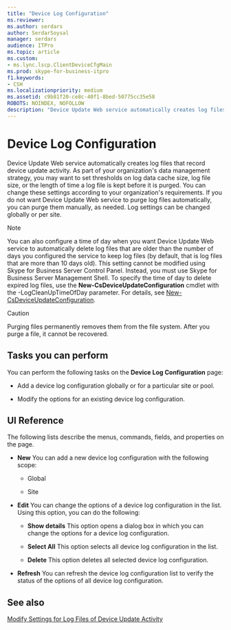 ```yaml
---
title: "Device Log Configuration"
ms.reviewer: 
ms.author: serdars
author: SerdarSoysal
manager: serdars
audience: ITPro
ms.topic: article
ms.custom:
- ms.lync.lscp.ClientDeviceCfgMain
ms.prod: skype-for-business-itpro
f1.keywords:
- CSH
ms.localizationpriority: medium
ms.assetid: c9b81f20-ce8c-40f1-8bed-50775cc35e58
ROBOTS: NOINDEX, NOFOLLOW
description: "Device Update Web service automatically creates log files that record device update activity. As part of your organization's data management strategy, you may want to set thresholds on log data cache size, log file size, or the length of time a log file is kept before it is purged. You can change these settings according to your organization's requirements. If you do not want Device Update Web service to purge log files automatically, you can purge them manually, as needed. Log settings can be changed globally or per site."
---
```


# Device Log Configuration

Device Update Web service automatically creates log files that record device update activity. As part of your organization's data management strategy, you may want to set thresholds on log data cache size, log file size, or the length of time a log file is kept before it is purged. You can change these settings according to your organization's requirements. If you do not want Device Update Web service to purge log files automatically, you can purge them manually, as needed. Log settings can be changed globally or per site.

> [!NOTE]
> You can also configure a time of day when you want Device Update Web service to automatically delete log files that are older than the number of days you configured the service to keep log files (by default, that is log files that are more than 10 days old). This setting cannot be modified using Skype for Business Server Control Panel. Instead, you must use Skype for Business Server Management Shell. To specify the time of day to delete expired log files, use the **New-CsDeviceUpdateConfiguration** cmdlet with the -LogCleanUpTimeOfDay parameter. For details, see [New-CsDeviceUpdateConfiguration](/powershell/module/skype/new-csdeviceupdateconfiguration?view=skype-ps).

> [!CAUTION]
> Purging files permanently removes them from the file system. After you purge a file, it cannot be recovered.

## Tasks you can perform

You can perform the following tasks on the **Device Log Configuration** page:

- Add a device log configuration globally or for a particular site or pool.

- Modify the options for an existing device log configuration.

## UI Reference

The following lists describe the menus, commands, fields, and properties on the page.

- **New** You can add a new device log configuration with the following scope:

  - Global

  - Site

- **Edit** You can change the options of a device log configuration in the list. Using this option, you can do the following:

  - **Show details** This option opens a dialog box in which you can change the options for a device log configuration.

  - **Select All** This option selects all device log configuration in the list.

  - **Delete** This option deletes all selected device log configuration.

- **Refresh** You can refresh the device log configuration list to verify the status of the options of all device log configuration.

## See also

[Modify Settings for Log Files of Device Update Activity](/previous-versions/office/lync-server-2013/lync-server-2013-modify-settings-for-device-update-log-files)